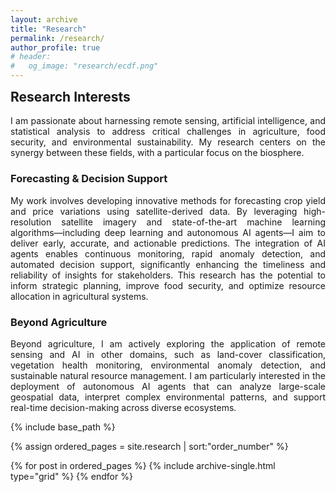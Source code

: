 ```yaml
---
layout: archive
title: "Research"
permalink: /research/
author_profile: true
# header:
#   og_image: "research/ecdf.png"
---
```



<div style="text-align: justify; max-width: 900px; margin: 0 auto;">
<h2 style="margin-top:0;">Research Interests</h2>

<p>
I am passionate about harnessing remote sensing, artificial intelligence, and statistical analysis to address critical challenges in agriculture, food security, and environmental sustainability. My research centers on the synergy between these fields, with a particular focus on the biosphere.
</p>

<h3>Forecasting & Decision Support</h3>
<p>
My work involves developing innovative methods for forecasting crop yield and price variations using satellite-derived data. By leveraging high-resolution satellite imagery and state-of-the-art machine learning algorithms—including deep learning and autonomous AI agents—I aim to deliver early, accurate, and actionable predictions. The integration of AI agents enables continuous monitoring, rapid anomaly detection, and automated decision support, significantly enhancing the timeliness and reliability of insights for stakeholders. This research has the potential to inform strategic planning, improve food security, and optimize resource allocation in agricultural systems.
</p>

<h3>Beyond Agriculture</h3>
<p>
Beyond agriculture, I am actively exploring the application of remote sensing and AI in other domains, such as land-cover classification, vegetation health monitoring, environmental anomaly detection, and sustainable natural resource management. I am particularly interested in the deployment of autonomous AI agents that can analyze large-scale geospatial data, interpret complex environmental patterns, and support real-time decision-making across diverse ecosystems.
</p>
</div>

{% include base_path %}

{% assign ordered_pages = site.research | sort:"order_number" %}

{% for post in ordered_pages %}
  {% include archive-single.html type="grid" %}
{% endfor %}